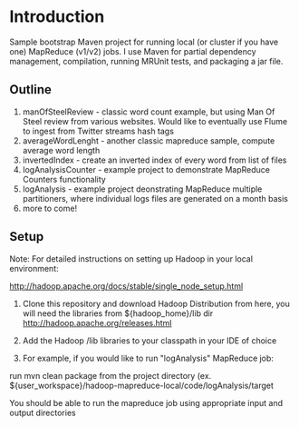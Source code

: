 <h1>Introduction</h1>
Sample bootstrap Maven project for running local (or cluster if you have one) MapReduce (v1/v2) jobs. I use Maven for partial dependency management, compilation, running MRUnit tests, and packaging a jar file.

<h2>Outline</h2>

1. manOfSteelReview - classic word count example, but using Man Of Steel review from various websites. Would like to eventually use Flume to ingest from Twitter streams hash tags
2. averageWordLenght - another classic mapreduce sample, compute average word length 
3. invertedIndex - create an inverted index of every word from list of files
4. logAnalysisCounter - example project to demonstrate MapReduce Counters functionality
5. logAnalysis - example project deonstrating MapReduce multiple partitioners, where individual logs files are generated on a month basis
6. more to come!

<h2>Setup</h2>

Note: For detailed instructions on setting up Hadoop in your local environment: 

http://hadoop.apache.org/docs/stable/single_node_setup.html

1. Clone this repository and download Hadoop Distribution from here, you will need the libraries from ${hadoop_home}/lib dir
http://hadoop.apache.org/releases.html

2. Add the Hadoop /lib libraries to your classpath in your IDE of choice

3. For example, if you would like to run "logAnalysis" MapReduce job: 

run mvn clean package from the project directory (ex. ${user_workspace}/hadoop-mapreduce-local/code/logAnalysis/target

You should be able to run the mapreduce job using appropriate input and output directories
